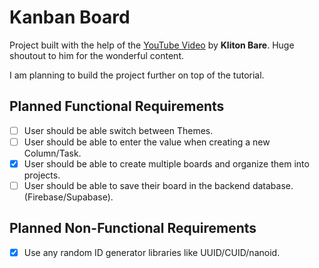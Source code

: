 # Kanban Board

Project built with the help of the [YouTube Video](https://www.youtube.com/watch?v=RG-3R6Pu_Ik) by **Kliton Bare**. Huge shoutout to him for the wonderful content.

I am planning to build the project further on top of the tutorial.

## Planned Functional Requirements

- [ ] User should be able switch between Themes.
- [ ] User should be able to enter the value when creating a new Column/Task.
- [x] User should be able to create multiple boards and organize them into projects.
- [ ] User should be able to save their board in the backend database. (Firebase/Supabase).

## Planned Non-Functional Requirements

- [x] Use any random ID generator libraries like UUID/CUID/nanoid.
